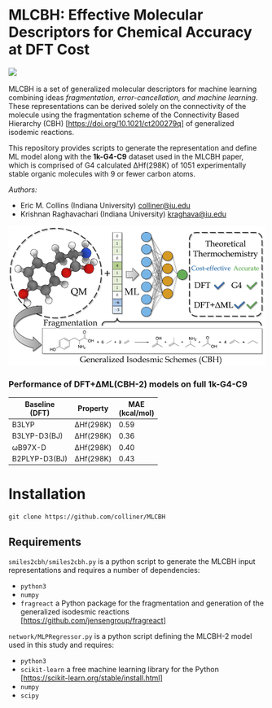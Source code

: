MLCBH: Effective Molecular Descriptors for Chemical Accuracy at DFT Cost
=======
[![](https://img.shields.io/badge/DOI-10.1021/acs.jctc.0c00236-informational.svg)](https://www.doi.org/10.1021/acs.jctc.0c00236)

MLCBH is a set of generalized molecular descriptors for machine learning combining ideas *fragmentation, error-cancellation, and machine learning.* These representations can be derived solely on the connectivity of the molecule using the fragmentation scheme of the Connectivity Based Hierarchy (CBH) [https://doi.org/10.1021/ct200279q] of generalized isodemic reactions. 

This repository provides scripts to generate the representation and define ML model along with the **1k-G4-C9** dataset used in the MLCBH paper, which is comprised of G4 calculated ∆Hf(298K) of 1051 experimentally stable organic molecules with 9 or fewer carbon atoms.


*Authors:* 
- Eric M. Collins (Indiana University) colliner@iu.edu
- Krishnan Raghavachari (Indiana University) kraghava@iu.edu

![MLCBH](resources/MLCBH_cover.png)

### Performance of DFT+∆ML(CBH-2) models on full 1k-G4-C9

| Baseline  <br /> (DFT)   | Property | MAE <br />(kcal/mol)  |
|--------------|----------|----------|
| B3LYP        | ∆Hf(298K)|     0.59 |
| B3LYP-D3(BJ) | ∆Hf(298K)|     0.36 |
| ωB97X-D      | ∆Hf(298K)|     0.40 |
| B2PLYP-D3(BJ)| ∆Hf(298K)|     0.43 |

# Installation

`git clone https://github.com/colliner/MLCBH`

## Requirements

`smiles2cbh/smiles2cbh.py` is a python script to generate the MLCBH input representations and requires a number of dependencies:

- `python3`
- `numpy`
- `fragreact` a Python package for the fragmentation and generation of the generalized isodesmic reactions [https://github.com/jensengroup/fragreact]

`network/MLPRegressor.py` is a python script defining the MLCBH-2 model used in this study and requires:

- `python3`
- `scikit-learn` a free machine learning library for the Python [https://scikit-learn.org/stable/install.html]
- `numpy`
- `scipy`
